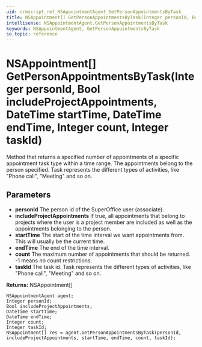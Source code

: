 ```yaml
---
uid: crmscript_ref_NSAppointmentAgent_GetPersonAppointmentsByTask
title: NSAppointment[] GetPersonAppointmentsByTask(Integer personId, Bool includeProjectAppointments, DateTime startTime, DateTime endTime, Integer count, Integer taskId)
intellisense: NSAppointmentAgent.GetPersonAppointmentsByTask
keywords: NSAppointmentAgent, GetPersonAppointmentsByTask
so.topic: reference
---
```


# NSAppointment[] GetPersonAppointmentsByTask(Integer personId, Bool includeProjectAppointments, DateTime startTime, DateTime endTime, Integer count, Integer taskId)

Method that returns a specified number of appointments of a specific appointment task type within a time range. The appointments belong to the person specified.  Task represents the different types of activities, like "Phone call", "Meeting" and so on.

## Parameters

* **personId** The person id of the SuperOffice user (associate).
* **includeProjectAppointments** If true, all appointments that belong to projects where the user is a project member are included as well as the appointments belonging to the person.
* **startTime** The start of the time interval we want appointments from. This will usually be the current time.
* **endTime** The end of the time interval.
* **count** The maximum number of appointments that should be returned. -1 means no count restrictions.
* **taskId** The task id. Task represents the different types of activities, like "Phone call", "Meeting" and so on.

**Returns:** NSAppointment[]

```crmscript
NSAppointmentAgent agent;
Integer personId;
Bool includeProjectAppointments;
DateTime startTime;
DateTime endTime;
Integer count;
Integer taskId;
NSAppointment[] res = agent.GetPersonAppointmentsByTask(personId, includeProjectAppointments, startTime, endTime, count, taskId);
```

